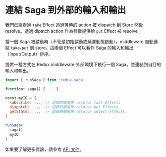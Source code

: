 # 連結 Saga 到外部的輸入和輸出

我們已經看過 `take` Effect 透過等待的 action 被 dispatch 到 Store 然後 resolve。透過 dipatch action 作為參數提供給 `put` Effect 被 resolve。

當一個 Saga 被啟動時（不管是初始啟動或延遲動態啟動），middleware 自動連結 `take/put` 到 store。這兩個 Effect 可以看作 Saga 的輸入和輸出（Input/Output）排序。

提供一種方式在 Redux middleware 外部環境下執行一個 Saga，並連結到自訂的輸入和輸出。

```javascript
import { runSaga } from 'redux-saga'

function* saga() { ... }

const myIO = {
  subscribe: ..., // 這個將被用來 resolve take Effects
  dispatch: ...,  // 這個將被用來 resolve put Effects
  getState: ...,  // 這個將被用來 resolve select Effects
}

runSaga(
  saga(),
  myIO
)
```

如果要了解更多資訊，請參考 [API 文件](https://redux-saga.github.io/redux-saga/docs/api/index.html#runsagaiterator-options)。
